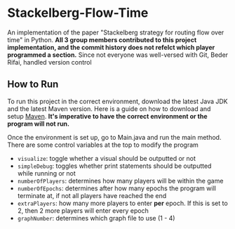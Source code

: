 # Stackelberg-Flow-Time
An implementation of the paper "Stackelberg strategy for routing flow over time" in Python. **All 3 group members contributed to this project implementation, and the commit history does not refelct which player programmed a section.** Since not everyone was well-versed with Git, Beder Rifai, handled version control

## How to Run
To run this project in the correct environment, download the latest Java JDK and the latest Maven version. Here is a guide on how to download and setup [Maven](https://phoenixnap.com/kb/install-maven-windows). **It's imperative to have the correct environment or the program will not run.**

Once the environment is set up, go to Main.java and run the main method. There are some control variables at the top to modify the program
- `visualize`: toggle whether a visual should be outputted or not
- `simpleDebug`: toggles whether print statements should be outputted while running or not
- `numberOfPlayers`: determines how many players will be within the game
- `numberOfEpochs`: determines after how many epochs the program will terminate at, if not all players have reached the end
- `extraPlayers`: how many more players to enter **per** epoch. If this is set to 2, then 2 more players will enter every epoch
- `graphNumber`: determines which graph file to use (1 - 4)
